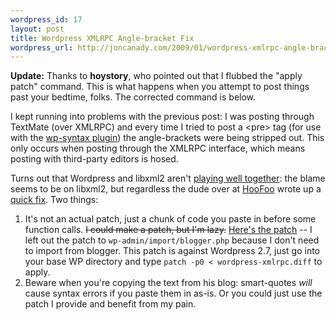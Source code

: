 ```yaml
--- 
wordpress_id: 17
layout: post
title: Wordpress XMLRPC Angle-bracket Fix
wordpress_url: http://joncanady.com/2009/01/wordpress-xmlrpc-angle-bracket-fix/
---
```

**Update:** Thanks to **hoystory**, who pointed out that I flubbed the "apply patch" command.  This is what happens when you attempt to post things past your bedtime, folks.  The corrected command is below.

I kept running into problems with the previous post: I was posting through TextMate (over XMLRPC) and every time I tried to post a &lt;pre&gt; tag (for use with the [wp-syntax plugin](http://wordpress.org/extend/plugins/wp-syntax/)) the angle-brackets were being stripped out.  This only occurs when posting through the XMLRPC interface, which means posting with third-party editors is hosed.

Turns out that Wordpress and libxml2 aren't [playing well together](http://trac.wordpress.org/ticket/7771): the blame seems to be on libxml2, but regardless the dude over at [HooFoo](http://blog.hoofoo.net/) wrote up a [quick fix](http://blog.hoofoo.net/2009/01/14/wordpress-patch-for-problamatic-libxml2-version/).  Two things:

1. It's not an actual patch, just a chunk of code you paste in before some function calls.  <del>I could make a patch, but I'm lazy.</del> [Here's the patch](http://joncanady.com/files/wordpress-xmlrpc.diff) -- I left out the patch to `wp-admin/import/blogger.php` because I don't need to import from blogger.  This patch is against Wordpress 2.7, just go into your base WP directory and type `patch -p0 < wordpress-xmlrpc.diff` to apply.
2. Beware when you're copying the text from his blog: smart-quotes *will* cause syntax errors if you paste them in as-is. Or you could just use the patch I provide and benefit from my pain.
